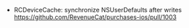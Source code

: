 - RCDeviceCache: synchronize NSUserDefaults after writes
    https://github.com/RevenueCat/purchases-ios/pull/1003
    